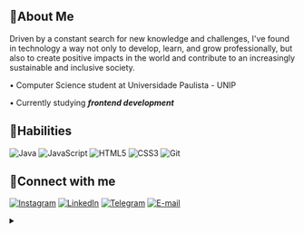 ## 🌷About Me

Driven by a constant search for new knowledge and challenges, I've found in technology a way not only to develop, learn, and grow professionally, but also to create positive impacts in the world and contribute to an increasingly sustainable and inclusive society.

• Computer Science student at Universidade Paulista - UNIP

• Currently studying _**frontend development**_


## 🌷Habilities

![Java](https://img.shields.io/badge/java-000.svg?style=for-the-badge&logo=openjdk&logoColor=FB3CAA)
![JavaScript](https://img.shields.io/badge/JavaScript-000?style=for-the-badge&logo=javascript&logoColor=FB3CAA)
![HTML5](https://img.shields.io/badge/HTML5-000?style=for-the-badge&logo=html5&logoColor=FB3CAA)
![CSS3](https://img.shields.io/badge/CSS3-000?style=for-the-badge&logo=css3&logoColor=FB3CAA)
![Git](https://img.shields.io/badge/GIT-000?style=for-the-badge&logo=git&logoColor=FB3CAA)

## 🌷Connect with me

[![Instagram](https://img.shields.io/badge/-Instagram-000?style=for-the-badge&logo=instagram&logoColor=FB3CAA&)](https://www.instagram.com/m.munize/)
[![LinkedIn](https://img.shields.io/badge/LinkedIn-000?style=for-the-badge&logo=linkedin&logoColor=FB3CAA)](https://www.linkedin.com/in/melissa-bandeira-zsmel/)
[![Telegram](https://img.shields.io/badge/Telegram-000?style=for-the-badge&logo=telegram&logoColor=FB3CAA)](https://t.me/melmunizb)
[![E-mail](https://img.shields.io/badge/Gmail-000?style=for-the-badge&logo=gmail&logoColor=FB3CAA)](mailto:melissamuniz4447@gmail.com)

<details><summary></summary>

- Badges by <a href="https://shields.io/">shields.io</a><br>
- GitHub Stats by <a href="https://github.com/anuraghazra/github-readme-stats">anuraghazra</a>
<div align="right">Made by <a href="https://github.com/zsmel">Mel</a>🌷</div>

</details>
